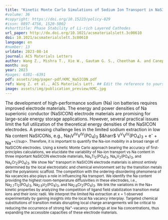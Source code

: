 ```yaml
---
title: "Kinetic Monte Carlo Simulations of Sodium Ion Transport in NaSICON Electrodes"
#volume: 36
#copyright: https://doi.org/10.15223/policy-029
#issn: 0897-4756, 1520-5002
#shorttitle: Phase Stability of Li-rich Layered Cathodes
url_paper: http://dx.doi.org/10.1021/acsmaterialslett.3c00610
doi: 10.1021/acsmaterialslett.3c00610
language: en
#number: 13
urldate: 2023-08-14 
journal: ACS Materials Letters
author: Wang Z., Mishra T., Xie W., Gautam G. S., Cheetham A. and Canepa P.
month: aug
year: 2023
#pages: 6381--6391
pdf: assets/img/paper-pdf/KMC_NaSICON.pdf
ref: Wang Z. et al., ACS Materials Lett. ## Edit the reference to yours
image: assets/img/publication_preview/KMC.jpg
---
```


The development of high-performance sodium (Na) ion batteries requires improved electrode materials. The energy and power densities of Na superionic conductor (NaSICON) electrode materials are promising for large-scale energy storage applications. However, several practical issues limit the full utilization of the theoretical energy densities of the NaSICON electrodes. A pressing challenge lies in the limited sodium extraction in low Na content NaSICONs, e.g., Na<sub>1</sub>V<sup>IV</sup>V<sup>IV</sup>(PO<sub>4</sub>)<sub>3</sub> $&harr$ V<sup>V</sup>V<sup>IV</sup>(PO<sub>4</sub>)<sub>3</sub> + e<sup>-</sup> + Na<sup>+<//sup>. Therefore, it is important to quantify the Na-ion mobility in a broad range of NaSICON electrodes. Using a kinetic Monte Carlo approach bearing the accuracy of first-principles calculations, we elucidate the variability of Na-ion transport vs Na content in three important NaSICON electrode materials, Na<sub>x</sub>Ti<sub>2</sub>(PO<sub>4</sub>)<sub>3</sub>, Na<sub>x</sub>V<sub>2</sub>(PO<sub>4</sub>)<sub>3</sub>, and Na<sub>x</sub>Cr<sub>2</sub>(PO<sub>4</sub>)<sub>3</sub>. We show Na<sup>+</sup> transport in NaSICON electrode materials is almost entirely determined by the local electrostatic and chemical environment set by the transition metals and the polyanionic scaffold. The competition with the ordering-disordering phenomena of Na vacancies also plays a role in influencing Na transport. We identify the Na content providing the highest room-temperature diffusivities in these electrodes, i.e., Na<sub>2.7</sub>Ti<sub>2</sub>(PO<sub>4</sub>)<sub>3</sub>, Na<sub>2.9</sub>V<sub>2</sub>(PO<sub>4</sub>)<sub>3</sub>, and Na<sub>2.6</sub>Cr<sub>2</sub>(PO<sub>4</sub>)<sub>3</sub>. We link the variations in the Na+ kinetic properties by analyzing the competition of ligand field stabilization transition metal ions and their ionic radii. We interpret the limited Na extraction at x = 1 observed experimentally by gaining insights into the local Na vacancy interplay. Targeted chemical substitutions of transition metals disrupting local charge arrangements will be critical to reducing the occurrence of strong Na<sup>+</sup>-vacancy orderings at low Na concentrations, thus expanding the accessible capacities of these electrode materials.
